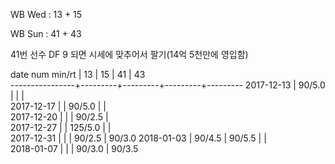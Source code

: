 WB Wed : 13 + 15

WB Sun : 41 + 43

41번 선수 DF 9 되면 시세에 맞추어서 팔기(14억 5천만에 영입함)

date num min/rt |    13   |    15   |    41   |    43   
----------------+---------+---------+---------+---------
2017-12-13      |  90/5.0 |         |         |        
2017-12-17      |         |  90/5.0 |         |        
2017-12-20      |         |         |  90/2.5 |        
2017-12-27      |         | 125/5.0 |         |        
2017-12-31      |         |         |  90/2.5 |  90/3.0
2018-01-03      |  90/4.5 |  90/5.5 |         |        
2018-01-07      |         |         |  90/3.0 |  90/3.5


